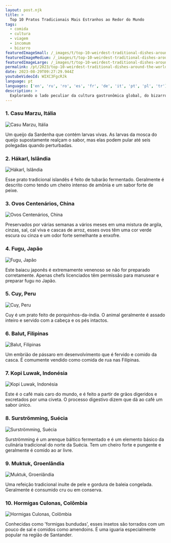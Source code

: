 ```yaml
---
layout: post.njk
title: >
  Top 10 Pratos Tradicionais Mais Estranhos ao Redor do Mundo
tags:
  - comida
  - cultura
  - viagem
  - incomum
  - bizarro
featuredImageSmall: /_images/t/top-10-weirdest-traditional-dishes-around-the-world-cover-pt-small.webp
featuredImageMedium: /_images/t/top-10-weirdest-traditional-dishes-around-the-world-cover-pt-medium.webp
featuredImageLarge: /_images/t/top-10-weirdest-traditional-dishes-around-the-world-cover-pt-large.webp
permalink: /pt/2023/top-10-weirdest-traditional-dishes-around-the-world.html
date: 2023-08-29T09:27:29.944Z
youtubeVideoId: WIXC3FgcRJk
language: pt
languages: ['en', 'ru', 'ro', 'es', 'fr', 'de', 'it', 'pt', 'pl', 'tr']
description: >
  Explorando o lado peculiar da cultura gastronômica global, do bizarro ao nojento. Aqui estão os 10 pratos tradicionais mais estranhos ao redor do mundo.
---
```


### 1. Casu Marzu, Itália

![Casu Marzu, Itália](/_images/4/4dee9d4b0182b11221abd2eec0149bc7-medium.webp)

Um queijo da Sardenha que contém larvas vivas. As larvas da mosca do queijo supostamente realçam o sabor, mas elas podem pular até seis polegadas quando perturbadas.

### 2. Hákarl, Islândia

![Hákarl, Islândia](/_images/c/c38566dd115ecc48e653b26eb0ca598a-medium.webp)

Esse prato tradicional islandês é feito de tubarão fermentado. Geralmente é descrito como tendo um cheiro intenso de amônia e um sabor forte de peixe.

### 3. Ovos Centenários, China

![Ovos Centenários, China](/_images/f/f19303073804f4ca636a63993b5e7fde-medium.webp)

Preservados por várias semanas a vários meses em uma mistura de argila, cinzas, sal, cal viva e cascas de arroz, esses ovos têm uma cor verde escura ou cinza e um odor forte semelhante a enxofre.

### 4. Fugu, Japão

![Fugu, Japão](/_images/9/96c633ca5ebc8e8a6a56ebe1e37111f4-medium.webp)

Este baiacu japonês é extremamente venenoso se não for preparado corretamente. Apenas chefs licenciados têm permissão para manusear e preparar fugu no Japão.

### 5. Cuy, Peru

![Cuy, Peru](/_images/2/24254ef8b75f42197455d7def04fdcb7-medium.webp)

Cuy é um prato feito de porquinhos-da-índia. O animal geralmente é assado inteiro e servido com a cabeça e os pés intactos.

### 6. Balut, Filipinas

![Balut, Filipinas](/_images/c/c49e528206f3e78687231a839981fd64-medium.webp)

Um embrião de pássaro em desenvolvimento que é fervido e comido da casca. É comumente vendido como comida de rua nas Filipinas.

### 7. Kopi Luwak, Indonésia

![Kopi Luwak, Indonésia](/_images/3/3bff09c13c08b6f4633c76cb597f3734-medium.webp)

Este é o café mais caro do mundo, e é feito a partir de grãos digeridos e excretados por uma civeta. O processo digestivo dizem que dá ao café um sabor único.

### 8. Surströmming, Suécia

![Surströmming, Suécia](/_images/d/da7ebc6307cc9d1765a1667a6baad30b-medium.webp)

Surströmming é um arenque báltico fermentado e é um elemento básico da culinária tradicional do norte da Suécia. Tem um cheiro forte e pungente e geralmente é comido ao ar livre.

### 9. Muktuk, Groenlândia

![Muktuk, Groenlândia](/_images/7/7ed1b345a2cf6ff6f2e6f5bfbd100d0e-medium.webp)

Uma refeição tradicional inuíte de pele e gordura de baleia congelada. Geralmente é consumido cru ou em conserva.

### 10. Hormigas Culonas, Colômbia

![Hormigas Culonas, Colômbia](/_images/a/a7b7a82be6b57735a454aec6e1ea949c-medium.webp)

Conhecidas como 'formigas bundudas', esses insetos são torrados com um pouco de sal e comidos como amendoins. É uma iguaria especialmente popular na região de Santander.

